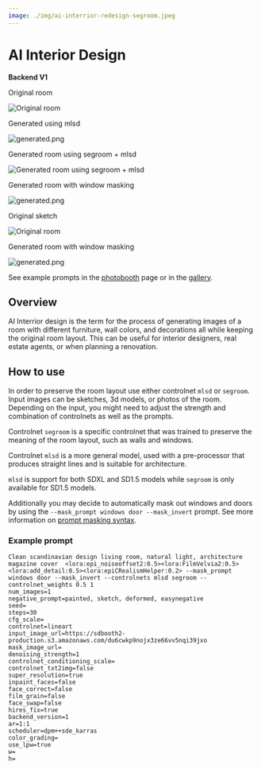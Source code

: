 ```yaml
---
image: ./img/ai-interrior-redesign-segroom.jpeg
---
```


# AI Interior Design
**Backend V1**

<div style={{ display: "grid", 'grid-template-columns': '1fr 1fr', gap: '1.5rem' }}>
<div>
<figcaption>Original room</figcaption>

![Original room](./img/ai-interrior-redesign-input.jpeg)
</div>

<div>
<figcaption>Generated using mlsd</figcaption>

![generated.png](./img/ai-interrior-redesign-mlsd.jpg)
</div>

<div>
<figcaption>Generated room using segroom + mlsd</figcaption>

![Generated room using segroom + mlsd](./img/ai-interrior-redesign-segroom.jpeg)
</div>

<div>
<figcaption>Generated room with window masking</figcaption>

![generated.png](./img/ai-interrior-redesign-segroom-masking.jpeg)
</div>

<div>
<figcaption>Original sketch</figcaption>

![Original room](./img/ai-interrior-redesign-input-sketch.png)
</div>

<div>
<figcaption>Generated room with window masking</figcaption>

![generated.png](./img/ai-interrior-redesign-input-sketch-mlsd.jpeg)
</div>

</div>


See example prompts in the [photobooth](https://www.astria.ai/photobooth?controlnet=mlsd) page or in the [gallery](https://www.astria.ai/gallery?controlnet=mlsd).

## Overview

AI Interrior design is the term for the process of generating images of a room with different furniture, wall colors, and decorations all while keeping the original room layout. This can be useful for interior designers, real estate agents, or when planning a renovation.

## How to use

In order to preserve the room layout use either controlnet `mlsd` or `segroom`. Input images can be sketches, 3d models, or photos of the room. Depending on the input, you might need to adjust the strength and combination of controlnets as well as the prompts.

Controlnet `segroom` is a specific controlnet that was trained to preserve the meaning of the room layout, such as walls and windows.

Controlnet `mlsd` is a more general model, used with a pre-processor that produces straight lines and is suitable for architecture.

`mlsd` is support for both SDXL and SD1.5 models while `segroom` is only available for SD1.5 models.

Additionally you may decide to automatically mask out windows and doors by using the `--mask_prompt windows door --mask_invert` prompt. See more information on [prompt masking syntax](/docs/features/prompt-masking).

### Example prompt

````text
Clean scandinavian design living room, natural light, architecture magazine cover  <lora:epi_noiseoffset2:0.5><lora:FilmVelvia2:0.5><lora:add_detail:0.5><lora:epiCRealismHelper:0.2> --mask_prompt windows door --mask_invert --controlnets mlsd segroom --controlnet_weights 0.5 1
num_images=1
negative_prompt=painted, sketch, deformed, easynegative
seed=
steps=30
cfg_scale=
controlnet=lineart
input_image_url=https://sdbooth2-production.s3.amazonaws.com/du6cwkp9nojx3ze66vv5nqi39jxo
mask_image_url=
denoising_strength=1
controlnet_conditioning_scale=
controlnet_txt2img=false
super_resolution=true
inpaint_faces=false
face_correct=false
film_grain=false
face_swap=false
hires_fix=true
backend_version=1
ar=1:1
scheduler=dpm++sde_karras
color_grading=
use_lpw=true
w=
h=
````
